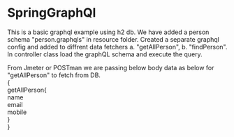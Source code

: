 # SpringGraphQl
This is a basic graphql example using h2 db. We have added a person schema "person.graphqls" in resource folder. Created a separate graphql config and added to diffrent data fetchers 
a. "getAllPerson", b. "findPerson". In controller class load the graphQL schema and execute the query.

From Jmeter or POSTman we are passing below body data as below for "getAllPerson" to fetch from DB.
<br/>
{<br/>
	getAllPerson{ <br/>
		name <br/>
		email <br/>
		mobile <br/>
	} <br/>
} <br/>
